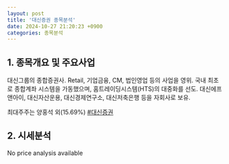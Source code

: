 ```yaml
---
layout: post
title: '대신증권 종목분석'
date: 2024-10-27 21:20:23 +0900
categories: 종목분석
---
```


## 1. 종목개요 및 주요사업

대신그룹의 종합증권사. Retail, 기업금융, CM, 법인영업 등의 사업을 영위. 국내 최초로 종합계좌 시스템을 가동했으며, 홈트레이딩시스템(HTS)의 대중화를 선도. 대신에프앤아이, 대신자산운용, 대신경제연구소, 대신저축은행 등을 자회사로 보유. 

최대주주는 양홍석 외(15.69%)
[#대신증권](#)

## 2. 시세분석

No price analysis available
